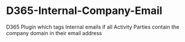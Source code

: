 # D365-Internal-Company-Email
D365 Plugin which tags Internal emails if all Activity Parties contain the company domain in their email address
